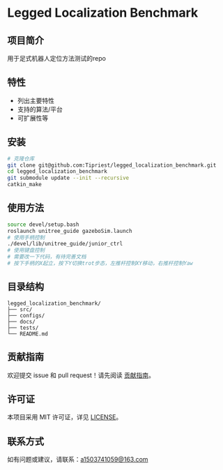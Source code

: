 # Legged Localization Benchmark

## 项目简介
用于足式机器人定位方法测试的repo

## 特性
- 列出主要特性
- 支持的算法/平台
- 可扩展性等

## 安装

```bash
# 克隆仓库
git clone git@github.com:Tipriest/legged_localization_benchmark.git
cd legged_localization_benchmark
git submodule update --init --recursive
catkin_make
```

## 使用方法

```bash
source devel/setup.bash
roslaunch unitree_guide gazeboSim.launch
# 使用手柄控制
./devel/lib/unitree_guide/junior_ctrl
# 使用键盘控制
# 需要改一下代码，有待完善文档
# 按下手柄的X起立，按下Y切换trot步态，左推杆控制XY移动，右推杆控制Yaw
```

<!-- 详细用法请参考 [文档](docs/) 或代码注释。 -->

## 目录结构

```
legged_localization_benchmark/
├── src/
├── configs/
├── docs/
├── tests/
└── README.md
```

## 贡献指南

欢迎提交 issue 和 pull request！请先阅读 [贡献指南](CONTRIBUTING.md)。

## 许可证

本项目采用 MIT 许可证，详见 [LICENSE](LICENSE)。

## 联系方式

如有问题或建议，请联系：a1503741059@163.com

